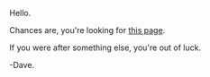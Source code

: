 
Hello. 

Chances are, you're looking for [this page](https://web.archive.org/web/20161010031629/http://davenicoll.com/fridge/). 

If you were after something else, you're out of luck. 

-Dave.